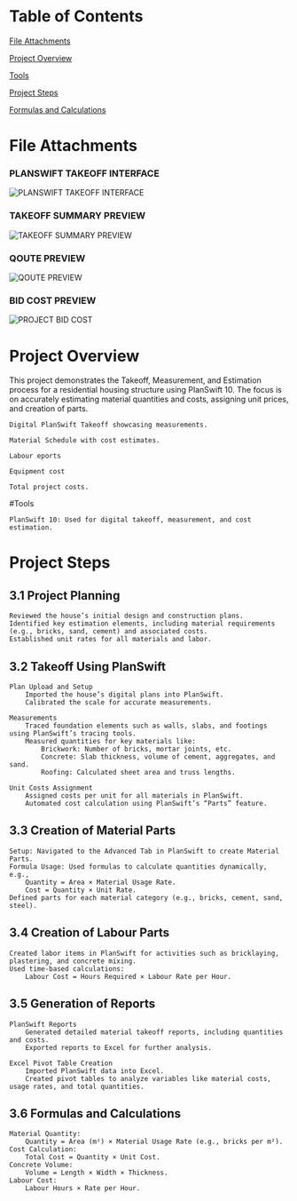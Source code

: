  # Table of Contents
 
   [File Attachments](#file-attachments)
 
   [Project Overview](#project-overview)

   [Tools](#tools)

   [Project Steps](#project-steps)
        
   [Formulas and Calculations](#formulas-and-calculations)

# File Attachments

### PLANSWIFT TAKEOFF INTERFACE
![PLANSWIFT TAKEOFF INTERFACE](https://github.com/user-attachments/assets/919e4084-004a-454a-9a41-d28d766f4b46)

### TAKEOFF SUMMARY PREVIEW
![TAKEOFF SUMMARY PREVIEW](https://github.com/user-attachments/assets/9d9c96ef-7dee-406c-91f0-47a111efdce0)

### QOUTE PREVIEW
![QOUTE PREVIEW](https://github.com/user-attachments/assets/7286aede-da8a-4508-8a03-99092c137e22)

### BID COST PREVIEW
![PROJECT BID COST](https://github.com/user-attachments/assets/b741f9b4-0a7c-48db-9d73-0fad302f7f30)


# Project Overview

This project demonstrates the Takeoff, Measurement, and Estimation process for a residential housing structure using PlanSwift 10. The focus is on accurately estimating material quantities and costs, assigning unit prices, and creation of parts.

    Digital PlanSwift Takeoff showcasing measurements.
    
    Material Schedule with cost estimates.
    
    Labour eports
    
    Equipment cost
    
    Total project costs.
   
#Tools

    PlanSwift 10: Used for digital takeoff, measurement, and cost estimation.
  
# Project Steps
## 3.1 Project Planning

    Reviewed the house’s initial design and construction plans.
    Identified key estimation elements, including material requirements (e.g., bricks, sand, cement) and associated costs.
    Established unit rates for all materials and labor.

## 3.2 Takeoff Using PlanSwift

    Plan Upload and Setup
        Imported the house’s digital plans into PlanSwift.
        Calibrated the scale for accurate measurements.

    Measurements
        Traced foundation elements such as walls, slabs, and footings using PlanSwift’s tracing tools.
        Measured quantities for key materials like:
            Brickwork: Number of bricks, mortar joints, etc.
            Concrete: Slab thickness, volume of cement, aggregates, and sand.
            Roofing: Calculated sheet area and truss lengths.

    Unit Costs Assignment
        Assigned costs per unit for all materials in PlanSwift.
        Automated cost calculation using PlanSwift’s “Parts” feature.

## 3.3 Creation of Material Parts

    Setup: Navigated to the Advanced Tab in PlanSwift to create Material Parts.
    Formula Usage: Used formulas to calculate quantities dynamically, e.g.,
        Quantity = Area × Material Usage Rate.
        Cost = Quantity × Unit Rate.
    Defined parts for each material category (e.g., bricks, cement, sand, steel).

## 3.4 Creation of Labour Parts

    Created labor items in PlanSwift for activities such as bricklaying, plastering, and concrete mixing.
    Used time-based calculations:
        Labour Cost = Hours Required × Labour Rate per Hour.

## 3.5 Generation of Reports

    PlanSwift Reports
        Generated detailed material takeoff reports, including quantities and costs.
        Exported reports to Excel for further analysis.

    Excel Pivot Table Creation
        Imported PlanSwift data into Excel.
        Created pivot tables to analyze variables like material costs, usage rates, and total quantities.

## 3.6 Formulas and Calculations

    Material Quantity:
        Quantity = Area (m²) × Material Usage Rate (e.g., bricks per m²).
    Cost Calculation:
        Total Cost = Quantity × Unit Cost.
    Concrete Volume:
        Volume = Length × Width × Thickness.
    Labour Cost:
        Labour Hours × Rate per Hour.

